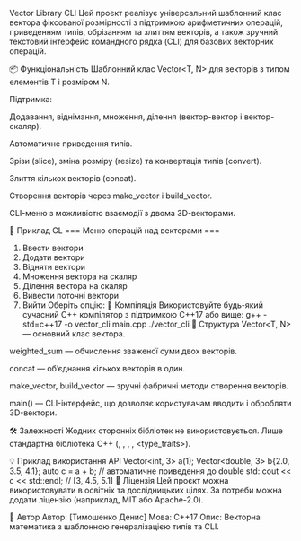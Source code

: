 Vector Library CLI
Цей проєкт реалізує універсальний шаблонний клас вектора фіксованої розмірності з підтримкою арифметичних операцій, приведенням типів, обрізанням та злиттям векторів, а також зручний текстовий інтерфейс командного рядка (CLI) для базових векторних операцій.

📦 Функціональність
Шаблонний клас Vector<T, N> для векторів з типом елементів T і розміром N.

Підтримка:

Додавання, віднімання, множення, ділення (вектор-вектор і вектор-скаляр).

Автоматичне приведення типів.

Зрізи (slice), зміна розміру (resize) та конвертація типів (convert).

Злиття кількох векторів (concat).

Створення векторів через make_vector і build_vector.

CLI-меню з можливістю взаємодії з двома 3D-векторами.

🧪 Приклад CL
=== Меню операцій над векторами ===
1. Ввести вектори
2. Додати вектори
3. Відняти вектори
4. Множення вектора на скаляр
5. Ділення вектора на скаляр
6. Вивести поточні вектори
0. Вийти
Оберіть опцію:
🔧 Компіляція
Використовуйте будь-який сучасний C++ компілятор з підтримкою C++17 або вище:
g++ -std=c++17 -o vector_cli main.cpp
./vector_cli
📁 Структура
Vector<T, N> — основний клас вектора.

weighted_sum — обчислення зваженої суми двох векторів.

concat — об’єднання кількох векторів в один.

make_vector, build_vector — зручні фабричні методи створення векторів.

main() — CLI-інтерфейс, що дозволяє користувачам вводити і обробляти 3D-вектори.

🛠️ Залежності
Жодних сторонніх бібліотек не використовується. Лише стандартна бібліотека C++ (<array>, <iostream>, <stdexcept>, <sstream>, <type_traits>).

💡 Приклад використання API
Vector<int, 3> a(1);
Vector<double, 3> b{2.0, 3.5, 4.1};
auto c = a + b; // автоматичне приведення до double
std::cout << c << std::endl; // [3, 4.5, 5.1]
📜 Ліцензія
Цей проєкт можна використовувати в освітніх та дослідницьких цілях. За потреби можна додати ліцензію (наприклад, MIT або Apache-2.0).

👤 Автор
Автор: [Тимошенко Денис]
Мова: C++17
Опис: Векторна математика з шаблонною генералізацією типів та CLI.
